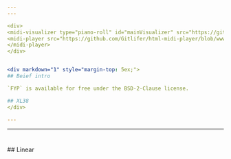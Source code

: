 ```yaml
---
---

<div>
<midi-visualizer type="piano-roll" id="mainVisualizer" src="https://github.com/Gitlifer/html-midi-player/blob/www/assets/midi/XL38/get_0.mid"></midi-visualizer>
<midi-player src="https://github.com/Gitlifer/html-midi-player/blob/www/assets/midi/XL38/get_0.mid" sound-font visualizer="#mainVisualizer" id="mainPlayer">
</midi-player>
</div>


<div markdown="1" style="margin-top: 5ex;">
## Beief intro

`FYP` is available for free under the BSD-2-Clause license.

## XL38
</div>

---
```

---
<div>
<midi-visualizer type="piano-roll" id="mainVisualizer" src="https://github.com/Gitlifer/html-midi-player/blob/www/assets/midi/XL38/get_0.mid"></midi-visualizer>
<midi-player src="https://github.com/Gitlifer/html-midi-player/blob/www/assets/midi/XL38/get_0.mid" sound-font visualizer="#mainVisualizer" id="mainPlayer">
</midi-player>
</div>


<div markdown="1" style="margin-top: 5ex;">
## Linear
</div>

<div>
<midi-visualizer type="piano-roll" id="mainVisualizer" src="https://github.com/Gitlifer/html-midi-player/blob/www/assets/midi/XL38/get_2.mid"></midi-visualizer>
<midi-player src="https://github.com/Gitlifer/html-midi-player/blob/www/assets/midi/XL38/get_2.mid" sound-font visualizer="#mainVisualizer" id="mainPlayer">
</midi-player>
</div>


<script async src="https://cpwebassets.codepen.io/assets/embed/ei.js"></script>
